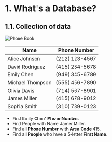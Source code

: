 # 1. What's a Database?

## 1.1. Collection of data

![Phone Book](Images/PhoneBook.png)

| Name             | Phone Number   |
| ---------------- | -------------- |
| Alice Johnson    | (212) 123-4567 |
| David Rodriguez  | (415) 234-5678 |
| Emily Chen       | (949) 345-6789 |
| Michael Thompson | (555) 456-7890 |
| Olivia Davis     | (714) 567-8901 |
| James Miller     | (415) 678-9012 |
| Sophia Smith     | (310) 789-0123 |

- Find Emily Chen' **Phone Number**.
- Find People with Name Jamer Miller.
- Find all **Phone Number** with **Area Code** 415.
- Find all **People** who have a 5-letter **First Name**.
